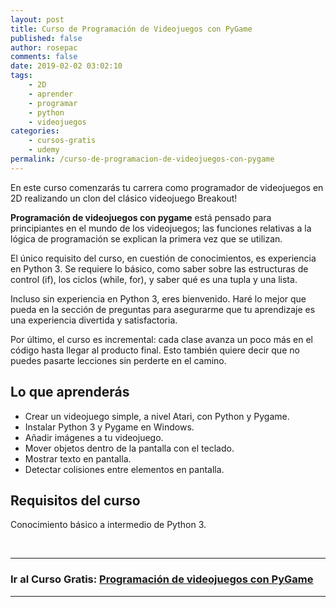 ```yaml
---
layout: post
title: Curso de Programación de Videojuegos con PyGame
published: false
author: rosepac
comments: false
date: 2019-02-02 03:02:10
tags:
    - 2D
    - aprender
    - programar
    - python
    - videojuegos
categories:
    - cursos-gratis
    - udemy
permalink: /curso-de-programacion-de-videojuegos-con-pygame
---
```

En este curso comenzarás tu carrera como programador de videojuegos en 2D realizando un clon del clásico videojuego Breakout!

**Programación de videojuegos con pygame** está pensado para principiantes en el mundo de los videojuegos; las funciones relativas a la lógica de programación se explican la primera vez que se utilizan.

El único requisito del curso, en cuestión de conocimientos, es experiencia en Python 3. Se requiere lo básico, como saber sobre las estructuras de control (if), los ciclos (while, for), y saber qué es una tupla y una lista.

Incluso sin experiencia en Python 3, eres bienvenido. Haré lo mejor que pueda en la sección de preguntas para asegurarme que tu aprendizaje es una experiencia divertida y satisfactoria.

Por último, el curso es incremental: cada clase avanza un poco más en el código hasta llegar al producto final. Esto también quiere decir que no puedes pasarte lecciones sin perderte en el camino.

## Lo que aprenderás

  * Crear un videojuego simple, a nivel Atari, con Python y Pygame.
  * Instalar Python 3 y Pygame en Windows.
  * Añadir imágenes a tu videojuego.
  * Mover objetos dentro de la pantalla con el teclado.
  * Mostrar texto en pantalla.
  * Detectar colisiones entre elementos en pantalla.

## Requisitos del curso


  Conocimiento básico a intermedio de Python 3.


&nbsp;


  


* * *

### **Ir al Curso Gratis: [Programación de videojuegos con PyGame][1]**

* * *

###

 [1]: https://www.udemy.com/pygame-breakout/